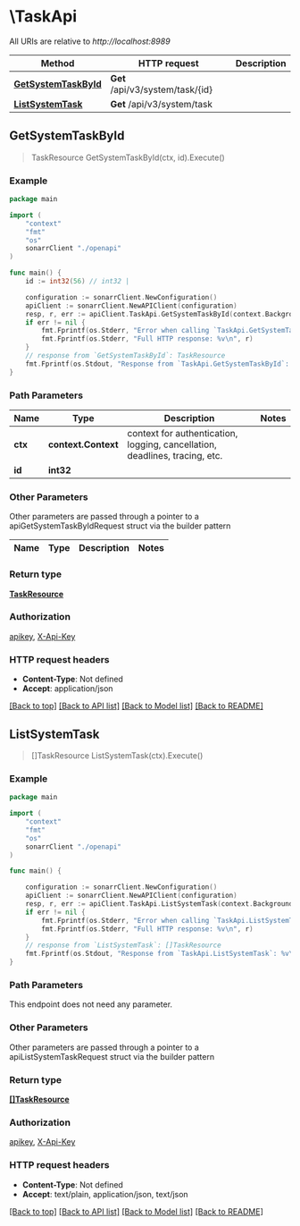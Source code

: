 # \TaskApi

All URIs are relative to *http://localhost:8989*

Method | HTTP request | Description
------------- | ------------- | -------------
[**GetSystemTaskById**](TaskApi.md#GetSystemTaskById) | **Get** /api/v3/system/task/{id} | 
[**ListSystemTask**](TaskApi.md#ListSystemTask) | **Get** /api/v3/system/task | 



## GetSystemTaskById

> TaskResource GetSystemTaskById(ctx, id).Execute()



### Example

```go
package main

import (
    "context"
    "fmt"
    "os"
    sonarrClient "./openapi"
)

func main() {
    id := int32(56) // int32 | 

    configuration := sonarrClient.NewConfiguration()
    apiClient := sonarrClient.NewAPIClient(configuration)
    resp, r, err := apiClient.TaskApi.GetSystemTaskById(context.Background(), id).Execute()
    if err != nil {
        fmt.Fprintf(os.Stderr, "Error when calling `TaskApi.GetSystemTaskById``: %v\n", err)
        fmt.Fprintf(os.Stderr, "Full HTTP response: %v\n", r)
    }
    // response from `GetSystemTaskById`: TaskResource
    fmt.Fprintf(os.Stdout, "Response from `TaskApi.GetSystemTaskById`: %v\n", resp)
}
```

### Path Parameters


Name | Type | Description  | Notes
------------- | ------------- | ------------- | -------------
**ctx** | **context.Context** | context for authentication, logging, cancellation, deadlines, tracing, etc.
**id** | **int32** |  | 

### Other Parameters

Other parameters are passed through a pointer to a apiGetSystemTaskByIdRequest struct via the builder pattern


Name | Type | Description  | Notes
------------- | ------------- | ------------- | -------------


### Return type

[**TaskResource**](TaskResource.md)

### Authorization

[apikey](../README.md#apikey), [X-Api-Key](../README.md#X-Api-Key)

### HTTP request headers

- **Content-Type**: Not defined
- **Accept**: application/json

[[Back to top]](#) [[Back to API list]](../README.md#documentation-for-api-endpoints)
[[Back to Model list]](../README.md#documentation-for-models)
[[Back to README]](../README.md)


## ListSystemTask

> []TaskResource ListSystemTask(ctx).Execute()



### Example

```go
package main

import (
    "context"
    "fmt"
    "os"
    sonarrClient "./openapi"
)

func main() {

    configuration := sonarrClient.NewConfiguration()
    apiClient := sonarrClient.NewAPIClient(configuration)
    resp, r, err := apiClient.TaskApi.ListSystemTask(context.Background()).Execute()
    if err != nil {
        fmt.Fprintf(os.Stderr, "Error when calling `TaskApi.ListSystemTask``: %v\n", err)
        fmt.Fprintf(os.Stderr, "Full HTTP response: %v\n", r)
    }
    // response from `ListSystemTask`: []TaskResource
    fmt.Fprintf(os.Stdout, "Response from `TaskApi.ListSystemTask`: %v\n", resp)
}
```

### Path Parameters

This endpoint does not need any parameter.

### Other Parameters

Other parameters are passed through a pointer to a apiListSystemTaskRequest struct via the builder pattern


### Return type

[**[]TaskResource**](TaskResource.md)

### Authorization

[apikey](../README.md#apikey), [X-Api-Key](../README.md#X-Api-Key)

### HTTP request headers

- **Content-Type**: Not defined
- **Accept**: text/plain, application/json, text/json

[[Back to top]](#) [[Back to API list]](../README.md#documentation-for-api-endpoints)
[[Back to Model list]](../README.md#documentation-for-models)
[[Back to README]](../README.md)

